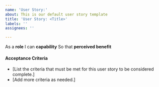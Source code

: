 ```yaml
---
name: 'User Story:'
about: This is our default user story template
title: 'User Story: <Title>'
labels: ''
assignees: ''

---
```


As a **role** I can **capability** So that **perceived benefit**


#### Acceptance Criteria
- [List the criteria that must be met for this user story to be considered complete.]
- [Add more criteria as needed.]
